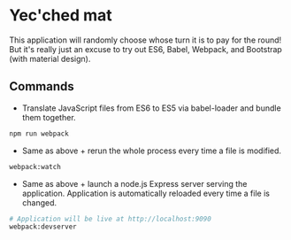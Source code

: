 # Yec'ched mat

This application will randomly choose whose turn it is to pay for the round!
But it's really just an excuse to try out ES6, Babel, Webpack, and Bootstrap (with material design).

## Commands

- Translate JavaScript files from ES6 to ES5 via babel-loader and bundle them together.
```sh
npm run webpack
```
- Same as above + rerun the whole process every time a file is modified.
```sh
webpack:watch
```
- Same as above + launch a  node.js Express server serving the application. Application is automatically reloaded every time a file is changed.
```sh
# Application will be live at http://localhost:9090
webpack:devserver
```
